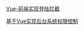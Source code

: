 [Vue-前端实现登陆拦截](https://www.jianshu.com/p/02c423e81b7e)

[基于Vue实现后台系统权限控制](https://blog.csdn.net/qq_32340877/article/details/79416344)
